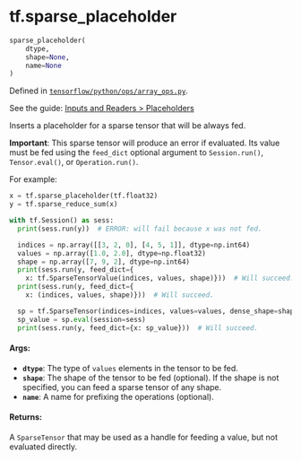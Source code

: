 <div itemscope itemtype="http://developers.google.com/ReferenceObject">
<meta itemprop="name" content="tf.sparse_placeholder" />
</div>

# tf.sparse_placeholder

``` python
sparse_placeholder(
    dtype,
    shape=None,
    name=None
)
```



Defined in [`tensorflow/python/ops/array_ops.py`](https://www.tensorflow.org/code/tensorflow/python/ops/array_ops.py).

See the guide: [Inputs and Readers > Placeholders](../../../api_guides/python/io_ops.md#Placeholders)

Inserts a placeholder for a sparse tensor that will be always fed.

**Important**: This sparse tensor will produce an error if evaluated.
Its value must be fed using the `feed_dict` optional argument to
`Session.run()`, `Tensor.eval()`, or `Operation.run()`.

For example:

```python
x = tf.sparse_placeholder(tf.float32)
y = tf.sparse_reduce_sum(x)

with tf.Session() as sess:
  print(sess.run(y))  # ERROR: will fail because x was not fed.

  indices = np.array([[3, 2, 0], [4, 5, 1]], dtype=np.int64)
  values = np.array([1.0, 2.0], dtype=np.float32)
  shape = np.array([7, 9, 2], dtype=np.int64)
  print(sess.run(y, feed_dict={
    x: tf.SparseTensorValue(indices, values, shape)}))  # Will succeed.
  print(sess.run(y, feed_dict={
    x: (indices, values, shape)}))  # Will succeed.

  sp = tf.SparseTensor(indices=indices, values=values, dense_shape=shape)
  sp_value = sp.eval(session=sess)
  print(sess.run(y, feed_dict={x: sp_value}))  # Will succeed.
```

#### Args:

* <b>`dtype`</b>: The type of `values` elements in the tensor to be fed.
* <b>`shape`</b>: The shape of the tensor to be fed (optional). If the shape is not
    specified, you can feed a sparse tensor of any shape.
* <b>`name`</b>: A name for prefixing the operations (optional).


#### Returns:

A `SparseTensor` that may be used as a handle for feeding a value, but not
evaluated directly.